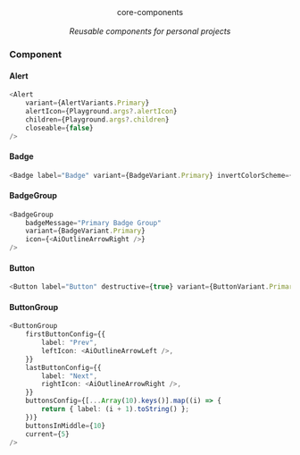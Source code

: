 <center>core-components</center><br>
<center><i>Reusable components for personal projects</i></center>

### Component

#### Alert

```ts
<Alert
    variant={AlertVariants.Primary}
    alertIcon={Playground.args?.alertIcon}
    children={Playground.args?.children}
    closeable={false}
/>
```

#### Badge

```ts
<Badge label="Badge" variant={BadgeVariant.Primary} invertColorScheme={false} />
```

#### BadgeGroup

```ts
<BadgeGroup
    badgeMessage="Primary Badge Group"
    variant={BadgeVariant.Primary}
    icon={<AiOutlineArrowRight />}
/>
```

#### Button

```ts
<Button label="Button" destructive={true} variant={ButtonVariant.Primary} />
```

#### ButtonGroup

```ts
<ButtonGroup
    firstButtonConfig={{
        label: "Prev",
        leftIcon: <AiOutlineArrowLeft />,
    }}
    lastButtonConfig={{
        label: "Next",
        rightIcon: <AiOutlineArrowRight />,
    }}
    buttonsConfig={[...Array(10).keys()].map((i) => {
        return { label: (i + 1).toString() };
    })}
    buttonsInMiddle={10}
    current={5}
/>
```
